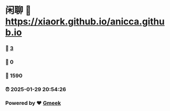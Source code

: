 # 闲聊 :link: https://xiaork.github.io/anicca.github.io 
### :page_facing_up: [3](https://xiaork.github.io/anicca.github.io/tag.html) 
### :speech_balloon: 0 
### :hibiscus: 1590 
### :alarm_clock: 2025-01-29 20:54:26 
### Powered by :heart: [Gmeek](https://github.com/Meekdai/Gmeek)
